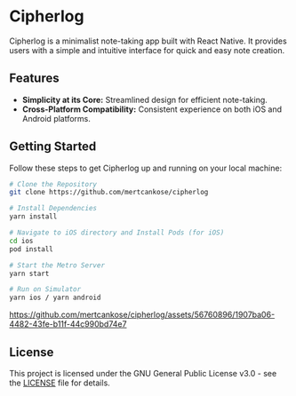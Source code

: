 # Cipherlog

Cipherlog is a minimalist note-taking app built with React Native. It provides users with a simple and intuitive interface for quick and easy note creation.

## Features

- **Simplicity at its Core:** Streamlined design for efficient note-taking.
- **Cross-Platform Compatibility:** Consistent experience on both iOS and Android platforms.

## Getting Started

Follow these steps to get Cipherlog up and running on your local machine:

```bash
# Clone the Repository
git clone https://github.com/mertcankose/cipherlog

# Install Dependencies
yarn install

# Navigate to iOS directory and Install Pods (for iOS)
cd ios
pod install

# Start the Metro Server
yarn start

# Run on Simulator
yarn ios / yarn android
```



https://github.com/mertcankose/cipherlog/assets/56760896/1907ba06-4482-43fe-b11f-44c990bd74e7


## License

This project is licensed under the GNU General Public License v3.0 - see the [LICENSE](LICENSE) file for details.



